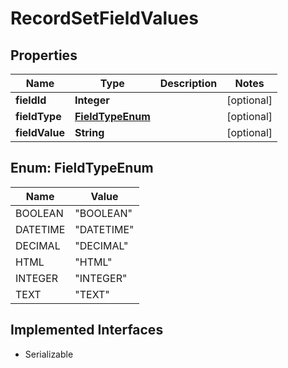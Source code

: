 

# RecordSetFieldValues


## Properties

Name | Type | Description | Notes
------------ | ------------- | ------------- | -------------
**fieldId** | **Integer** |  |  [optional]
**fieldType** | [**FieldTypeEnum**](#FieldTypeEnum) |  |  [optional]
**fieldValue** | **String** |  |  [optional]



## Enum: FieldTypeEnum

Name | Value
---- | -----
BOOLEAN | &quot;BOOLEAN&quot;
DATETIME | &quot;DATETIME&quot;
DECIMAL | &quot;DECIMAL&quot;
HTML | &quot;HTML&quot;
INTEGER | &quot;INTEGER&quot;
TEXT | &quot;TEXT&quot;


## Implemented Interfaces

* Serializable


